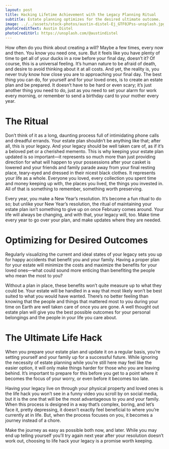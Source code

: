 ```yaml
---
layout: post
title: Hacking Lifetime Achievement with the Legacy Planning Ritual
subtitle: Estate planning optimizes for the desired ultimate outcome.
image: ../../assets/stock-photos/austin-distel-Ej_GTF0JPss-unsplash.jpg
photoCreditText: Austin Distel
photoCreditUrl: https://unsplash.com/@austindistel
---
```

How often do you think about creating a will? Maybe a few times, every now and then. You know you need one, sure. But it feels like you have plenty of time to get all of your ducks in a row before your final day, doesn’t it? Of course, this is a universal feeling. It’s human nature to be afraid of death, and desire to avoid thinking about it at all costs. And yet, the reality is, you never truly know how close you are to approaching your final day. The best thing you can do, for yourself and for your loved ones, is to create an estate plan and be prepared. It doesn’t have to be hard or even scary; it’s just another thing you need to do, just as you need to set your alarm for work every morning, or remember to send a birthday card to your mother every year.

# The Ritual
Don’t think of it as a long, daunting process full of intimidating phone calls and dreadful errands. Your estate plan shouldn’t be anything like that; after all, this is your legacy. And your legacy should be well taken care of, as if it’s a beloved pet or a cherished memento. This is why keeping your estate plan updated is so important—it represents so much more than just providing direction for what will happen to your possessions after your casket is lowered and your friends and family parade away from your final resting place, teary-eyed and dressed in their nicest black clothes. It represents your life as a whole. Everyone you loved, every collection you spent time and money keeping up with, the places you lived, the things you invested in. All of that is something to remember, something worth preserving.

Every year, you make a New Year’s resolution. It’s become a fun ritual to do so; but unlike your New Year’s resolution, the ritual of maintaining your estate plan isn’t something to give up on once February comes around. Your life will always be changing, and with that, your legacy will, too. Make time every year to go over your plan, and make updates where they are needed.

# Optimizing for Desired Outcomes
Regularly visualizing the current and ideal states of your legacy sets you up for happy accidents that benefit you and your family. Having a proper plan for your estate will minimize the costs and maximize the benefits for your loved ones—what could sound more enticing than benefiting the people who mean the most to you?

Without a plan in place, these benefits won’t quite measure up to what they could be. Your estate will be handled in a way that most likely won’t be best suited to what you would have wanted. There’s no better feeling than knowing that the people and things that mattered most to you during your time on Earth are well taken care of once you are gone. A well thought out estate plan will give you the best possible outcomes for your personal belongings and the people in your life you care about.

# The Ultimate Life Hack
When you prepare your estate plan and update it on a regular basis, you’re setting yourself and your family up for a successful future. While ignoring the necessity of estate planning while you’re still here may feel like the easier option, it will only make things harder for those who you are leaving behind. It’s important to prepare for this before you get to a point where it becomes the focus of your worry, or even before it becomes too late.

Having your legacy live on through your physical property and loved ones is the life hack you won’t see in a funny video you scroll by on social media, but it is the one that will be the most advantageous to you and your family. When this process is designed in a way that’s complex, boring, and let’s face it, pretty depressing, it doesn’t exactly feel beneficial to where you’re currently at in life. But, when the process focuses on you, it becomes a journey instead of a chore.

Make the journey as easy as possible both now, and later. While you may end up telling yourself you’ll try again next year after your resolution doesn’t work out, choosing to life hack your legacy is a promise worth keeping.
